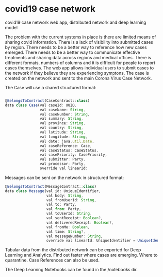 # covid19 case network
covid19 case network web app, distributed network and deep learning model

The problem with the current systems in place is there are limited means of sharing covid information. There is a lack of visibility into submitted cases by region. There needs to be a better way to reference how new cases emerged. There needs to be a better way to communicate effective treatments and sharing data across regions and medical offices.
There is different formats, numbers of columns and it is difficult for people to report cases themselves. 
The web app allows individual users to submit cases to the network if they believe they are experiencing symptons.
The case is created on the network and sent to the main Corona Virus Case Network. 

The Case will use a shared structured format:

```jsx

@BelongsToContract(CaseContract::class)
data class Case(val caseId: UUID,
                val caseName: String,
                val caseNumber: String,
                val summary: String,
                val province: String,
                val country: String,
                val latitude: String,
                val longitude: String,
                val date: java.util.Date,
                val caseReference: Case,
                val caseStatus: CaseStatus,
                val casePriority: CasePriority,
                val submitter: Party,
                val processor: Party,
                override val linearId: 
```

Messages can be sent on the network in structured format:

```jsx
@BelongsToContract(MessageContract::class)
data class Message(val id: UniqueIdentifier,
                   val body: String,
                   val fromUserId: String,
                   val to: Party,
                   val from: Party,
                   val toUserId: String,
                   val sentReceipt: Boolean?,
                   val deliveredReceipt: Boolean?,
                   val fromMe: Boolean,
                   val time: String?,
                   val messageNumber: String,
                   override val linearId: UniqueIdentifier = UniqueIdentifier())
```

Tabular data from the distributed network can be exported for Deep Learning and Analytics. Find out faster where cases are emerging. Where to quarantine. Case References can also be used.

The Deep Learning Notebooks can be found in the /notebooks dir. 
